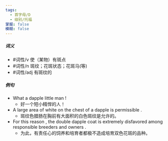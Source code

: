 ```yaml
---
tags:
  - 首字母/D
  - 级别/托福
掌握: false
模糊: false
---
```

##### 词义
- #词性/v  使（某物）有斑点
- #词性/n  斑纹；花斑状态；花斑马(等)
- #词性/adj  有斑纹的
##### 例句
- What a dapple little man !
	- 好一个短小精悍的人！
- A large area of white on the chest of a dapple is permissible .
	- 斑纹色腊肠在胸前有大面积的白色斑纹是允许的。
- For this reason , the double dapple coat is extremely disfavored among responsible breeders and owners .
	- 为此，有责任心的饲养和培育者都极不造成培育双色花斑的品种。
